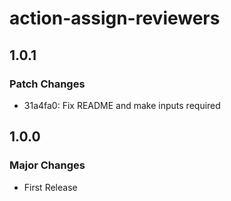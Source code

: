 # action-assign-reviewers

## 1.0.1

### Patch Changes

- 31a4fa0: Fix README and make inputs required

## 1.0.0

### Major Changes

- First Release
